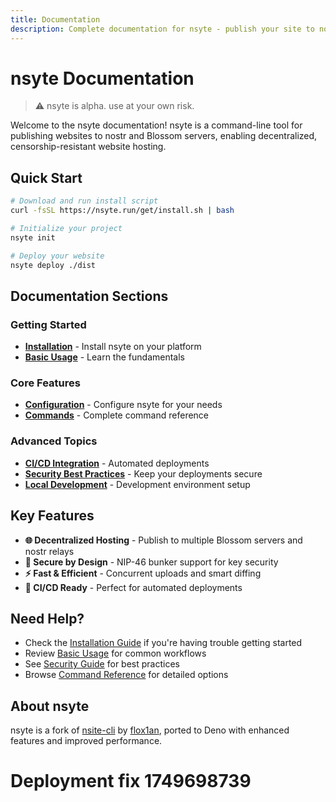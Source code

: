 ```yaml
---
title: Documentation
description: Complete documentation for nsyte - publish your site to nostr and blossom servers
---
```


# nsyte Documentation

> ⚠️ nsyte is alpha. use at your own risk.

Welcome to the nsyte documentation! nsyte is a command-line tool for publishing websites to nostr
and Blossom servers, enabling decentralized, censorship-resistant website hosting.

## Quick Start

```bash
# Download and run install script
curl -fsSL https://nsyte.run/get/install.sh | bash

# Initialize your project
nsyte init

# Deploy your website
nsyte deploy ./dist
```

## Documentation Sections

### Getting Started

- [**Installation**](installation.md) - Install nsyte on your platform
- [**Basic Usage**](usage/index.md) - Learn the fundamentals

### Core Features

- [**Configuration**](usage/configuration.md) - Configure nsyte for your needs
- [**Commands**](usage/commands/upload.md) - Complete command reference

### Advanced Topics

- [**CI/CD Integration**](guides/ci-cd.md) - Automated deployments
- [**Security Best Practices**](guides/security.md) - Keep your deployments secure
- [**Local Development**](guides/local-setup.md) - Development environment setup

## Key Features

- **🌐 Decentralized Hosting** - Publish to multiple Blossom servers and nostr relays
- **🔐 Secure by Design** - NIP-46 bunker support for key security
- **⚡ Fast & Efficient** - Concurrent uploads and smart diffing
- **🚀 CI/CD Ready** - Perfect for automated deployments

## Need Help?

- Check the [Installation Guide](installation.md) if you're having trouble getting started
- Review [Basic Usage](usage/index.md) for common workflows
- See [Security Guide](guides/security.md) for best practices
- Browse [Command Reference](usage/commands/upload.md) for detailed options

## About nsyte

nsyte is a fork of [nsite-cli](https://github.com/flox1an/nsite-cli) by
[flox1an](https://github.com/flox1an), ported to Deno with enhanced features and improved
performance.

# Deployment fix 1749698739

<!-- Cache bust: 1749702773 -->
